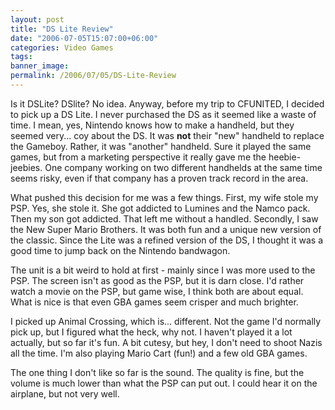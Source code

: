 ```yaml
---
layout: post
title: "DS Lite Review"
date: "2006-07-05T15:07:00+06:00"
categories: Video Games 
tags: 
banner_image: 
permalink: /2006/07/05/DS-Lite-Review
---
```


Is it DSLite? DSlite? No idea. Anyway, before my trip to CFUNITED, I decided to pick up a DS Lite. I never purchased the DS as it seemed like a waste of time. I mean, yes, Nintendo knows how to make a handheld, but they seemed very... coy about the DS. It was <b>not</b> their "new" handheld to replace the Gameboy. Rather, it was "another" handheld. Sure it played the same games, but from a marketing perspective it really gave me the heebie-jeebies. One company working on two different handhelds at the same time seems risky, even if that company has a proven track record in the area.
<!--more-->
What pushed this decision for me was a few things. First, my wife stole my PSP. Yes, she stole it. She got addicted to Lumines and the Namco pack. Then my son got addicted. That left me without a handled. Secondly, I saw the New Super Mario Brothers. It was both fun and a unique new version of the classic. Since the Lite was a refined version of the DS, I thought it was a good time to jump back on the Nintendo bandwagon. 

The unit is a bit weird to hold at first - mainly since I was more used to the PSP. The screen isn't as good as the PSP, but it is darn close. I'd rather watch a movie on the PSP, but game wise, I think both are about equal. What is nice is that even GBA games seem crisper and much brighter. 

I picked up Animal Crossing, which is... different. Not the game I'd normally pick up, but I figured what the heck, why not. I haven't played it a lot actually, but so far it's fun. A bit cutesy, but hey, I don't need to shoot Nazis all the time. I'm also playing Mario Cart (fun!) and a few old GBA games. 

The one thing I don't like so far is the sound. The quality is fine, but the volume is much lower than what the PSP can put out. I could hear it on the airplane, but not very well.